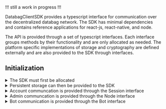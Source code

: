 !!! still a work in progress !!!

DatabagClientSDK provides a typescript interface for communication over the decentralized databag network. The SDK has minimal dependencies and contains reference applications for react-js, react-native, and node.

The API is provided through a set of typescript interfaces. Each interface groups methods by their functionality and are only allocated as needed. The platform specific implementations of storage and cryptography are defined externally and are also provided to the SDK through interfaces.

## Initialization

<details>
  <summary>The SDK must first be allocated</summary><br>
  
```DatabacgClientSDK(crypto: Crypto | null, log?: Logging)```
</details>

<details>
  <summary>Persistent storage can then be provided to the SDK</summary><br>
  
Mobile apps typically use the SqlStore interface allowing for offline use cases where most of the relational data is stored

```initOfflineStore(sql: SqlStore): Promise<Session | null>```

Browser apps typically use the WebStore interface where minimal session data is stored

```initOnlineStore(web: WebStore): Promise<Session | null>```
</details>

<details>
  <summary>Account communcation is provided through the Session interface</summary><br>

login provides a Session through an account login

```login(handle: string, password: string, node: string, secure: boolean, mfaCode: string | null, params: SessionParams): Promise<Session>```

access provides a Session through token access to an account when password is forgotten

```access(node: string, secure: boolean, token: string, params: SessionParams): Promise<Session>```

create provides a Session to a newly created account

```create(handle: string, password: string, node: string, secure: boolean, token: string | null, params: SessionParams): Promise<Session>```

available returns the number of accounts that can be publically created

```available(node: string, secure: boolean): Promise<number>```

username returns whether the username is available for account creation

```username(name: string, token: string, node: string, secure: boolean): Promise<boolean>```

logout releases the Session interface

```logout(session: Session, all: boolean): Promise<void>```
</details>

<details>
  <summary>Admin communcation is provided through the Node interface</summary><br>

configure allocates the Node interface for the server

```configure(node: string, secure: boolean, token: string, mfaCode: string | null): Promise<Node>```
</details>

<details>
  <summary>Bot communication is provided through the Bot interface</summary><br>

automate allocates the Bot interface for ia specific communication channel

```automate(node: string, secure: boolean, token: string): Promise<Bot>```
</details>

